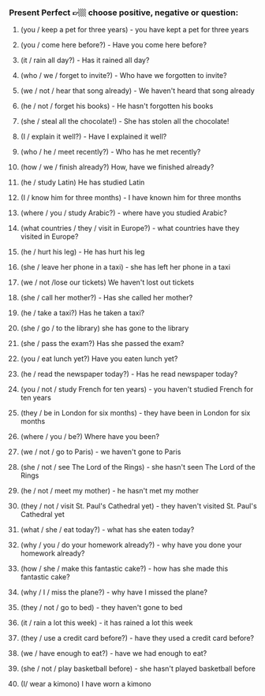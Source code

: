 ### Present Perfect 👉🏼 choose positive, negative or question:

1. (you / keep a pet for three years) - you have kept a pet for three years

2. (you / come here before?) - Have you come here before?

3. (it / rain all day?) - Has it rained all day?

4. (who / we / forget to invite?) - Who have we forgotten to invite?

5. (we / not / hear that song already) - We haven't heard that song already

6. (he / not / forget his books)  - He hasn't forgotten his books

7. (she / steal all the chocolate!) - She has stolen all the chocolate!

8. (I / explain it well?) - Have I explained it well?

9. (who / he / meet recently?) - Who has he met recently?

10. (how / we / finish already?) How, have we finished already?

11. (he / study Latin) He has studied Latin

12. (I / know him for three months) - I have known him for three months

13. (where / you / study Arabic?) - where have you studied Arabic? 

14. (what countries / they / visit in Europe?) - what countries have they visited in Europe?

15. (he / hurt his leg) - He has hurt his leg

16. (she / leave her phone in a taxi) - she has left her phone in a taxi

17. (we / not /lose our tickets) We haven't lost out tickets

18. (she / call her mother?) - Has she called her mother?

19. (he / take a taxi?) Has he taken a taxi?

20. (she / go / to the library) she has gone to the library

21. (she / pass the exam?)  Has she passed the exam?

22. (you / eat lunch yet?) Have you eaten lunch yet?

23. (he / read the newspaper today?) - Has he read newspaper today?

24. (you / not / study French for ten years) - you haven't studied French for ten years

25. (they / be in London for six months) - they have been in London for six months

26. (where / you / be?) Where have you been?

27. (we / not / go to Paris) - we haven't gone to Paris

28. (she / not / see The Lord of the Rings) - she hasn't seen The Lord of the Rings

29. (he / not / meet my mother) - he hasn't met my mother

30. (they / not / visit St. Paul's Cathedral yet) - they haven't visited St. Paul's Cathedral yet

31. (what / she / eat today?) - what has she eaten today?

32. (why / you / do your homework already?) - why have you done your homework already?

33. (how / she / make this fantastic cake?) - how has she made this fantastic cake?

34. (why / I / miss the plane?) - why have I missed the plane?

35. (they / not / go to bed) - they haven't gone to bed

36. (it / rain a lot this week) - it has rained a lot this week

37. (they / use a credit card before?) - have they used a credit card before?

38. (we / have enough to eat?) - have we had enough to eat?

39. (she / not / play basketball before) - she hasn't played basketball before

40. (I/ wear a kimono) I have worn a kimono
